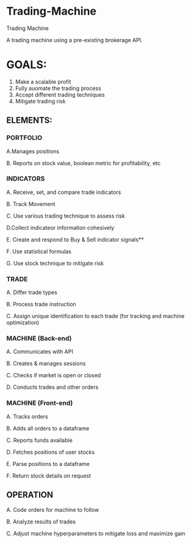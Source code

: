 # Trading-Machine
Trading Machine

A trading machine using a pre-existing brokerage API.

# GOALS:


1. Make a scalable profit
2. Fully auomate the trading process
3. Accept different trading techniques
4. Mitigate trading risk



## ELEMENTS:



### PORTFOLIO


A.Manages positions

B. Reports on stock value, boolean metric for profitability, etc




### INDICATORS


A. Receive, set, and compare trade indicators

B. Track Movement

C. Use various trading technique to assess risk

D.Collect indicateor information cohesively

E. Create and respond to Buy & Sell indicator signals**

F. Use statistical formulas

G. Use stock technique to mitigate risk


### TRADE


A. Differ trade types

B. Process trade instruction

C. Assign unique identification to each trade (for tracking and machine optimization)




### MACHINE (Back-end)

A. Communicates with API

B. Creates & manages sessions

C. Checks if market is open or closed

D. Conducts trades and other orders



### MACHINE (Front-end)

A. Tracks orders 

B. Adds all orders to a dataframe

C. Reports funds available

D. Fetches positions of user stocks

E. Parse positions to a dataframe

F. Return stock details on request




## OPERATION
A. Code orders for machine to follow

B. Analyze results of trades

C. Adjust machine hyperparameters to mitigate loss and maximize gain
